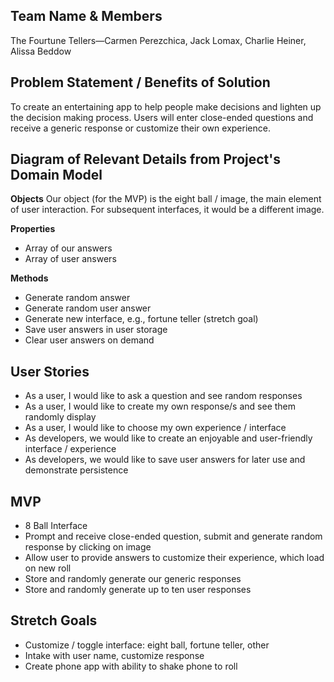 ## Team Name & Members
The Fourtune Tellers—Carmen Perezchica, Jack Lomax, Charlie Heiner, Alissa Beddow

## Problem Statement / Benefits of Solution
To create an entertaining app to help people make decisions and lighten up the decision making process. Users will enter close-ended questions and receive a generic response or customize their own experience.

## Diagram of Relevant Details from Project's Domain Model
**Objects**
Our object (for the MVP) is the eight ball / image, the main element of user interaction. For subsequent interfaces, it would be a different image.

**Properties**
* Array of our answers
* Array of user answers

**Methods**
* Generate random answer 
* Generate random user answer
* Generate new interface, e.g., fortune teller (stretch goal)
* Save user answers in user storage
* Clear user answers on demand

## User Stories
* As a user, I would like to ask a question and see random responses
* As a user, I would like to create my own response/s and see them randomly display
* As a user, I would like to choose my own experience / interface 
* As developers, we would like to create an enjoyable and user-friendly interface / experience
* As developers, we would like to save user answers for later use and demonstrate persistence

## MVP
* 8 Ball Interface
* Prompt and receive close-ended question, submit and generate random response by clicking on image
* Allow user to provide answers to customize their experience, which load on new roll
* Store and randomly generate our generic responses 
* Store and randomly generate up to ten user responses 

## Stretch Goals
* Customize / toggle interface: eight ball, fortune teller, other
* Intake with user name, customize response
* Create phone app with ability to shake phone to roll
